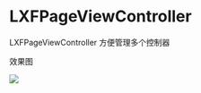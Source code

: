 # LXFPageViewController
LXFPageViewController 方便管理多个控制器

效果图

![](https://github.com/LinXunFeng/LXFPageViewController/Screenshots/1.gif)
